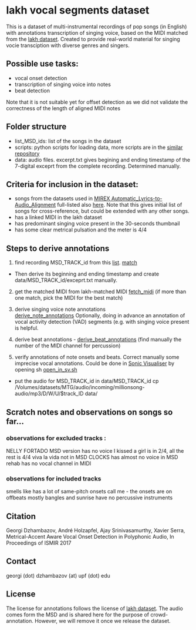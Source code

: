 
# lakh vocal segments dataset

This is a dataset of multi-instrumental recordings of pop songs (in English) with annotations transcription of singing voice,  based on the MIDI matched from the [lakh dataset](http://colinraffel.com/projects/lmd/). Created to provide real-world material for singing vocie transciption with diverse genres and singers.


## Possible use tasks:
- vocal onset detection
- transcription of singing voice into notes
- beat detection

Note that it is not suitable yet for offset detection as we did not validate the correctness of the length of aligned MIDI notes

## Folder structure
- list_MSD_ids:  list of the songs in the dataset
- scripts:  python scripts for loading data, more scripts are in the [similar repository](https://github.com/georgid/otmm_vocal_segments_dataset/tree/master/scripts)
- data: audio files. excerpt.txt gives begining and ending timestamp of the 7-digital exceprt from the complete recording. Determined manually.


## Criteria for inclusion in the dataset:

- songs from the datasets used in [MIREX Automatic_Lyrics-to-Audio_Alignment](http://www.music-ir.org/mirex/wiki/2017:Automatic_Lyrics-to-Audio_Alignment) full-listed also [here](https://docs.google.com/document/d/1bOefN9gEqYKPl7x3kmnJ1OWsjLuApza-9246qlBbMNY/edit?usp=sharing). Note that this gives initial list of songs for cross-reference, but could be extended with any other songs.
- has a linked MIDI in the lakh dataset 
- has predominant singing voice present in the 30-seconds thumbnail
- has some clear metrical pulsation and the meter is 4/4

## Steps to derive annotations
1) find recording MSD_TRACK_id from this [list](https://labrosa.ee.columbia.edu/millionsong/sites/default/files/AdditionalFiles/unique_tracks.txt).  [match](https://github.com/georgid/lakh_vocal_segments_dataset/blob/master/scripts/match.py) 
- Then derive its beginning and ending timestamp and create data/MSD_TRACK_id/exceprt.txt manually.

2) get the matched MIDI from lakh-matched MIDI [fetch_midi](https://github.com/georgid/lakh_vocal_segments_dataset/blob/master/scripts/fetch_midi.py)  (if more than one match, pick the MIDI for the best match)

3) derive singing voice note annotations  
[derive_note_annotations](https://github.com/georgid/lakh_vocal_segments_dataset/blob/master/scripts/derive_note_annotations.py) Optionally, doing in advance an annotation of vocal activity detection (VAD) segments (e.g. with singing voice present is helpful.

4) derive beat annotations - [derive_beat_annotations](https://github.com/georgid/lakh_vocal_segments_dataset/blob/master/scripts/derive_beat_annotations.py) (find manually the number of the MIDI channel for percussion)

5) verify annotations of note onsets and beats. Correct manually some imprecise vocal annotations. Could be done in [Sonic Visualiser](http://www.sonicvisualiser.org/) by opening sh [open_in_sv.sh](https://github.com/georgid/lakh_vocal_segments_dataset/blob/master/scripts/open_in_sv.sh)

- put the audio for MSD_TRACK_id in data/MSD_TRACK_id 
cp /Volumes/datasets/MTG/audio/incoming/millionsong-audio/mp3/D/W/U/$track_ID data/ 



## Scratch notes and observations on songs so far...
### observations for excluded tracks :
NELLY FORTADO MSD version has no voice
I kissed a girl is in 2/4, all the rest is 4/4
viva la vida not in MSD
CLOCKS has almost no voice in MSD
rehab has no vocal channel in MIDI


### observations for included tracks
smells like has a lot of same-pitch onsets
call me - the onsets are on offbeats mostly
bangles and sunrise have no percussive instruments


## Citation

Georgi Dzhambazov, André Holzapfel, Ajay Srinivasamurthy, Xavier Serra, Metrical-Accent Aware Vocal Onset Detection in Polyphonic Audio, In Proceedings of ISMIR 2017

## Contact

georgi (dot) dzhambazov (at) upf (dot) edu

## License
The license for annotations follows the license of [lakh dataset](http://colinraffel.com/projects/lmd/).
The audio comes form the MSD and is shared here for the purpose of crowd-annotation. However, we will remove it once we release the dataset.
